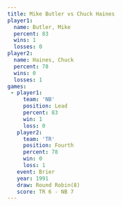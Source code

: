 ```yaml
---
title: Mike Butler vs Chuck Haines
player1:             
  name: Butler, Mike 
  percent: 83        
  wins: 1            
  losses: 0          
player2:             
  name: Haines, Chuck
  percent: 78        
  wins: 0            
  losses: 1          
games:
 - player1:        
     team: 'NB'    
     position: Lead
     percent: 83   
     win: 1        
     loss: 0       
   player2:          
     team: 'TR'      
     position: Fourth
     percent: 78     
     win: 0          
     loss: 1         
   event: Brier        
   year: 1991          
   draw: Round Robin(8)
   score: TR 6 - NB 7  
---
```

